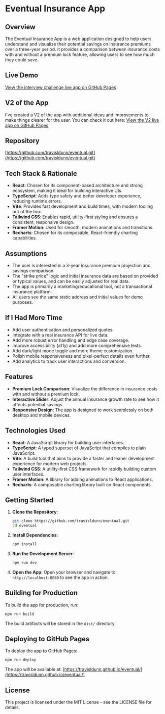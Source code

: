 # Eventual Insurance App

## Overview

The Eventual Insurance App is a web application designed to help users understand and visualize their potential savings on insurance premiums over a three-year period. It provides a comparison between insurance costs with and without a premium lock feature, allowing users to see how much they could save.

## Live Demo
[View the interview challenge live app on GitHub Pages](https://travisldunn.github.io/eventual/)

## V2 of the App
I've created a V2 of the app with additional ideas and improvements to make things clearer for the user. You can check it out here: [View the V2 live app on GitHub Pages](https://travisldunn.github.io/eventual2/)

## Repository
[https://github.com/travisldunn/eventual.git](https://github.com/travisldunn/eventual.git)

## Tech Stack & Rationale
- **React**: Chosen for its component-based architecture and strong ecosystem, making it ideal for building interactive UIs.
- **TypeScript**: Adds type safety and better developer experience, reducing runtime errors.
- **Vite**: Provides fast development and build times, with modern tooling out of the box.
- **Tailwind CSS**: Enables rapid, utility-first styling and ensures a consistent, responsive design.
- **Framer Motion**: Used for smooth, modern animations and transitions.
- **Recharts**: Chosen for its composable, React-friendly charting capabilities.

## Assumptions
- The user is interested in a 3-year insurance premium projection and savings comparison.
- The "strike price" logic and initial insurance data are based on provided or typical values, and can be easily adjusted for real data.
- The app is primarily a marketing/educational tool, not a transactional insurance platform.
- All users see the same static address and initial values for demo purposes.

## If I Had More Time
- Add user authentication and personalized quotes.
- Integrate with a real insurance API for live data.
- Add more robust error handling and edge case coverage.
- Improve accessibility (a11y) and add more comprehensive tests.
- Add dark/light mode toggle and more theme customization.
- Polish mobile responsiveness and pixel-perfect details even further.
- Add analytics to track user interactions and conversion.

## Features

- **Premium Lock Comparison**: Visualize the difference in insurance costs with and without a premium lock.
- **Interactive Slider**: Adjust the annual insurance growth rate to see how it affects potential savings.
- **Responsive Design**: The app is designed to work seamlessly on both desktop and mobile devices.

## Technologies Used

- **React**: A JavaScript library for building user interfaces.
- **TypeScript**: A typed superset of JavaScript that compiles to plain JavaScript.
- **Vite**: A build tool that aims to provide a faster and leaner development experience for modern web projects.
- **Tailwind CSS**: A utility-first CSS framework for rapidly building custom user interfaces.
- **Framer Motion**: A library for adding animations to React applications.
- **Recharts**: A composable charting library built on React components.

## Getting Started

1. **Clone the Repository**:

   ```bash
   git clone https://github.com/travisldunn/eventual.git
   cd eventual
   ```

2. **Install Dependencies**:

   ```bash
   npm install
   ```

3. **Run the Development Server**:

   ```bash
   npm run dev
   ```

4. **Open the App**: Open your browser and navigate to `http://localhost:8080` to see the app in action.

## Building for Production

To build the app for production, run:

```bash
npm run build
```

The build artifacts will be stored in the `dist/` directory.

## Deploying to GitHub Pages

To deploy the app to GitHub Pages:

```bash
npm run deploy
```

The app will be available at: [https://travisldunn.github.io/eventual/](https://travisldunn.github.io/eventual/)

## License
This project is licensed under the MIT License - see the LICENSE file for details.


